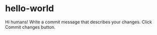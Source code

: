 # hello-world
Hi humans!
Write a commit message that describes your changes.
Click Commit changes button.
